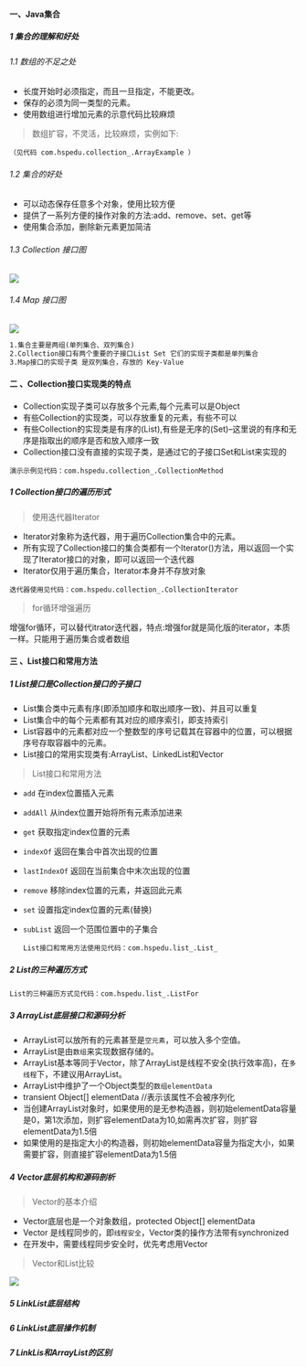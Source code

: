 #### 一、Java集合

##### 1 集合的理解和好处

###### 1.1 数组的不足之处

- 长度开始时必须指定，而且一旦指定，不能更改。
- 保存的必须为同一类型的元素。
- 使用数组进行增加元素的示意代码比较麻烦

> 数组扩容，不灵活，比较麻烦，实例如下:

`（见代码 com.hspedu.collection_.ArrayExample ）`

###### 1.2 集合的好处

- 可以动态保存任意多个对象，使用比较方便
- 提供了一系列方便的操作对象的方法:add、remove、set、get等
- 使用集合添加，删除新元素更加简洁

###### 1.3 Collection 接口图

![](https://img-blog.csdnimg.cn/00d7515347a441458ca659fbfe7c2629.png#pic_center)

###### 1.4 Map 接口图

![](https://img-blog.csdnimg.cn/d1241df8097d40cdbc7824f0e8c8fb87.png#pic_center)

```markdown
1.集合主要是两组(单列集合、双列集合)
2.Collection接口有两个重要的子接口List Set 它们的实现子类都是单列集合
3.Map接口的实现子类 是双列集合，存放的 Key-Value
```

#### 二 、Collection接口实现类的特点

- Collection实现子类可以存放多个元素,每个元素可以是Object
- 有些Collection的实现类，可以存放重复的元素，有些不可以
- 有些Collection的实现类是有序的(List),有些是无序的(Set)–这里说的有序和无序是指取出的顺序是否和放入顺序一致
- Collection接口没有直接的实现子类，是通过它的子接口Set和List来实现的

`演示示例见代码：com.hspedu.collection_.CollectionMethod`

##### 1 Collection接口的遍历形式

> 使用迭代器Iterator

- Iterator对象称为迭代器，用于遍历Collection集合中的元素。
- 所有实现了Collection接口的集合类都有一个Iterator()方法，用以返回一个实现了Iterator接口的对象，即可以返回一个迭代器
- Iterator仅用于遍历集合，Iterator本身并不存放对象

`迭代器使用见代码：com.hspedu.collection_.CollectionIterator `



> for循环增强遍历

增强for循环，可以替代itrator迭代器，特点:增强for就是简化版的iterator，本质一样。只能用于遍历集合或者数组

#### 三 、List接口和常用方法

##### 1 List接口是Collection接口的子接口

- List集合类中元素有序(即添加顺序和取出顺序一致)、并且可以重复
- List集合中的每个元素都有其对应的顺序索引，即支持索引
- List容器中的元素都对应一个整数型的序号记载其在容器中的位置，可以根据序号存取容器中的元素。
- List接口的常用实现类有:ArrayList、LinkedList和Vector



> List接口和常用方法

- `add` 在index位置插入元素

- `addAll` 从index位置开始将所有元素添加进来

- `get` 获取指定index位置的元素

- `indexOf` 返回在集合中首次出现的位置

- `lastIndexOf` 返回在当前集合中末次出现的位置

- `remove` 移除index位置的元素，并返回此元素

- `set` 设置指定index位置的元素(替换)

- `subList` 返回一个范围位置中的子集合

  
  
  `List接口和常用方法使用见代码：com.hspedu.list_.List_ `

##### 2 List的三种遍历方式

`List的三种遍历方式见代码：com.hspedu.list_.ListFor`

##### 3 ArrayList底层接口和源码分析

- ArrayList可以放所有的元素甚至是`空元素`，可以放入多个空值。
- ArrayList是由`数组`来实现数据存储的。
- ArrayList基本等同于Vector，除了ArrayList是线程不安全(执行效率高)，在`多线程`下，不建议用ArrayList。
- ArrayList中维护了一个Object类型的`数组elementData`
- transient Object[] elementData  //表示该属性不会被序列化
- 当创建ArrayList对象时，如果使用的是无参构造器，则初始elementData容量是0，第1次添加，则扩容elementData为10,如需再次扩容，则扩容elementData为1.5倍
- 如果使用的是指定大小的构造器，则初始elementData容量为指定大小，如果需要扩容，则直接扩容elementData为1.5倍

##### 4 Vector底层机构和源码剖析

> Vector的基本介绍

- Vector底层也是一个对象数组，protected Object[] elementData
- Vector 是线程同步的，即`线程安全`，Vector类的操作方法带有synchronized
- 在开发中，需要线程同步安全时，优先考虑用Vector

> Vector和List比较

![](https://img-blog.csdnimg.cn/4e1fd49d8b714efd92e7c9ad047c5b15.png#pic_center)

##### 5 LinkList底层结构

##### 6 LinkList底层操作机制

##### 7 LinkLis和ArrayList的区别
